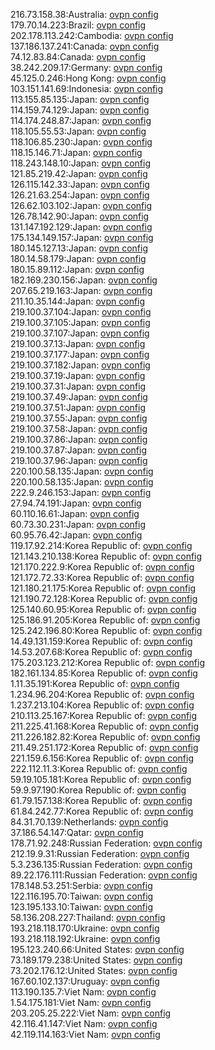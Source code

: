 216.73.158.38:Australia: [ovpn config](vpn/216_73_158_38.ovpn)  
179.70.14.223:Brazil: [ovpn config](vpn/179_70_14_223.ovpn)  
202.178.113.242:Cambodia: [ovpn config](vpn/202_178_113_242.ovpn)  
137.186.137.241:Canada: [ovpn config](vpn/137_186_137_241.ovpn)  
74.12.83.84:Canada: [ovpn config](vpn/74_12_83_84.ovpn)  
38.242.209.17:Germany: [ovpn config](vpn/38_242_209_17.ovpn)  
45.125.0.246:Hong Kong: [ovpn config](vpn/45_125_0_246.ovpn)  
103.151.141.69:Indonesia: [ovpn config](vpn/103_151_141_69.ovpn)  
113.155.85.135:Japan: [ovpn config](vpn/113_155_85_135.ovpn)  
114.159.74.129:Japan: [ovpn config](vpn/114_159_74_129.ovpn)  
114.174.248.87:Japan: [ovpn config](vpn/114_174_248_87.ovpn)  
118.105.55.53:Japan: [ovpn config](vpn/118_105_55_53.ovpn)  
118.106.85.230:Japan: [ovpn config](vpn/118_106_85_230.ovpn)  
118.15.146.71:Japan: [ovpn config](vpn/118_15_146_71.ovpn)  
118.243.148.10:Japan: [ovpn config](vpn/118_243_148_10.ovpn)  
121.85.219.42:Japan: [ovpn config](vpn/121_85_219_42.ovpn)  
126.115.142.33:Japan: [ovpn config](vpn/126_115_142_33.ovpn)  
126.21.63.254:Japan: [ovpn config](vpn/126_21_63_254.ovpn)  
126.62.103.102:Japan: [ovpn config](vpn/126_62_103_102.ovpn)  
126.78.142.90:Japan: [ovpn config](vpn/126_78_142_90.ovpn)  
131.147.192.129:Japan: [ovpn config](vpn/131_147_192_129.ovpn)  
175.134.149.157:Japan: [ovpn config](vpn/175_134_149_157.ovpn)  
180.145.127.13:Japan: [ovpn config](vpn/180_145_127_13.ovpn)  
180.14.58.179:Japan: [ovpn config](vpn/180_14_58_179.ovpn)  
180.15.89.112:Japan: [ovpn config](vpn/180_15_89_112.ovpn)  
182.169.230.156:Japan: [ovpn config](vpn/182_169_230_156.ovpn)  
207.65.219.163:Japan: [ovpn config](vpn/207_65_219_163.ovpn)  
211.10.35.144:Japan: [ovpn config](vpn/211_10_35_144.ovpn)  
219.100.37.104:Japan: [ovpn config](vpn/219_100_37_104.ovpn)  
219.100.37.105:Japan: [ovpn config](vpn/219_100_37_105.ovpn)  
219.100.37.107:Japan: [ovpn config](vpn/219_100_37_107.ovpn)  
219.100.37.13:Japan: [ovpn config](vpn/219_100_37_13.ovpn)  
219.100.37.177:Japan: [ovpn config](vpn/219_100_37_177.ovpn)  
219.100.37.182:Japan: [ovpn config](vpn/219_100_37_182.ovpn)  
219.100.37.19:Japan: [ovpn config](vpn/219_100_37_19.ovpn)  
219.100.37.31:Japan: [ovpn config](vpn/219_100_37_31.ovpn)  
219.100.37.49:Japan: [ovpn config](vpn/219_100_37_49.ovpn)  
219.100.37.51:Japan: [ovpn config](vpn/219_100_37_51.ovpn)  
219.100.37.55:Japan: [ovpn config](vpn/219_100_37_55.ovpn)  
219.100.37.58:Japan: [ovpn config](vpn/219_100_37_58.ovpn)  
219.100.37.86:Japan: [ovpn config](vpn/219_100_37_86.ovpn)  
219.100.37.87:Japan: [ovpn config](vpn/219_100_37_87.ovpn)  
219.100.37.96:Japan: [ovpn config](vpn/219_100_37_96.ovpn)  
220.100.58.135:Japan: [ovpn config](vpn/220_100_58_135.ovpn)  
220.100.58.135:Japan: [ovpn config](vpn/220_100_58_135.ovpn)  
222.9.246.153:Japan: [ovpn config](vpn/222_9_246_153.ovpn)  
27.94.74.191:Japan: [ovpn config](vpn/27_94_74_191.ovpn)  
60.110.16.61:Japan: [ovpn config](vpn/60_110_16_61.ovpn)  
60.73.30.231:Japan: [ovpn config](vpn/60_73_30_231.ovpn)  
60.95.76.42:Japan: [ovpn config](vpn/60_95_76_42.ovpn)  
119.17.92.214:Korea Republic of: [ovpn config](vpn/119_17_92_214.ovpn)  
121.143.210.138:Korea Republic of: [ovpn config](vpn/121_143_210_138.ovpn)  
121.170.222.9:Korea Republic of: [ovpn config](vpn/121_170_222_9.ovpn)  
121.172.72.33:Korea Republic of: [ovpn config](vpn/121_172_72_33.ovpn)  
121.180.21.175:Korea Republic of: [ovpn config](vpn/121_180_21_175.ovpn)  
121.190.72.128:Korea Republic of: [ovpn config](vpn/121_190_72_128.ovpn)  
125.140.60.95:Korea Republic of: [ovpn config](vpn/125_140_60_95.ovpn)  
125.186.91.205:Korea Republic of: [ovpn config](vpn/125_186_91_205.ovpn)  
125.242.196.80:Korea Republic of: [ovpn config](vpn/125_242_196_80.ovpn)  
14.49.131.159:Korea Republic of: [ovpn config](vpn/14_49_131_159.ovpn)  
14.53.207.68:Korea Republic of: [ovpn config](vpn/14_53_207_68.ovpn)  
175.203.123.212:Korea Republic of: [ovpn config](vpn/175_203_123_212.ovpn)  
182.161.134.85:Korea Republic of: [ovpn config](vpn/182_161_134_85.ovpn)  
1.11.35.191:Korea Republic of: [ovpn config](vpn/1_11_35_191.ovpn)  
1.234.96.204:Korea Republic of: [ovpn config](vpn/1_234_96_204.ovpn)  
1.237.213.104:Korea Republic of: [ovpn config](vpn/1_237_213_104.ovpn)  
210.113.25.167:Korea Republic of: [ovpn config](vpn/210_113_25_167.ovpn)  
211.225.41.168:Korea Republic of: [ovpn config](vpn/211_225_41_168.ovpn)  
211.226.182.82:Korea Republic of: [ovpn config](vpn/211_226_182_82.ovpn)  
211.49.251.172:Korea Republic of: [ovpn config](vpn/211_49_251_172.ovpn)  
221.159.6.156:Korea Republic of: [ovpn config](vpn/221_159_6_156.ovpn)  
222.112.11.3:Korea Republic of: [ovpn config](vpn/222_112_11_3.ovpn)  
59.19.105.181:Korea Republic of: [ovpn config](vpn/59_19_105_181.ovpn)  
59.9.97.190:Korea Republic of: [ovpn config](vpn/59_9_97_190.ovpn)  
61.79.157.138:Korea Republic of: [ovpn config](vpn/61_79_157_138.ovpn)  
61.84.242.77:Korea Republic of: [ovpn config](vpn/61_84_242_77.ovpn)  
84.31.70.139:Netherlands: [ovpn config](vpn/84_31_70_139.ovpn)  
37.186.54.147:Qatar: [ovpn config](vpn/37_186_54_147.ovpn)  
178.71.92.248:Russian Federation: [ovpn config](vpn/178_71_92_248.ovpn)  
212.19.9.31:Russian Federation: [ovpn config](vpn/212_19_9_31.ovpn)  
5.3.236.135:Russian Federation: [ovpn config](vpn/5_3_236_135.ovpn)  
89.22.176.111:Russian Federation: [ovpn config](vpn/89_22_176_111.ovpn)  
178.148.53.251:Serbia: [ovpn config](vpn/178_148_53_251.ovpn)  
122.116.195.70:Taiwan: [ovpn config](vpn/122_116_195_70.ovpn)  
123.195.133.10:Taiwan: [ovpn config](vpn/123_195_133_10.ovpn)  
58.136.208.227:Thailand: [ovpn config](vpn/58_136_208_227.ovpn)  
193.218.118.170:Ukraine: [ovpn config](vpn/193_218_118_170.ovpn)  
193.218.118.192:Ukraine: [ovpn config](vpn/193_218_118_192.ovpn)  
195.123.240.66:United States: [ovpn config](vpn/195_123_240_66.ovpn)  
73.189.179.238:United States: [ovpn config](vpn/73_189_179_238.ovpn)  
73.202.176.12:United States: [ovpn config](vpn/73_202_176_12.ovpn)  
167.60.102.137:Uruguay: [ovpn config](vpn/167_60_102_137.ovpn)  
113.190.135.7:Viet Nam: [ovpn config](vpn/113_190_135_7.ovpn)  
1.54.175.181:Viet Nam: [ovpn config](vpn/1_54_175_181.ovpn)  
203.205.25.222:Viet Nam: [ovpn config](vpn/203_205_25_222.ovpn)  
42.116.41.147:Viet Nam: [ovpn config](vpn/42_116_41_147.ovpn)  
42.119.114.163:Viet Nam: [ovpn config](vpn/42_119_114_163.ovpn)  
